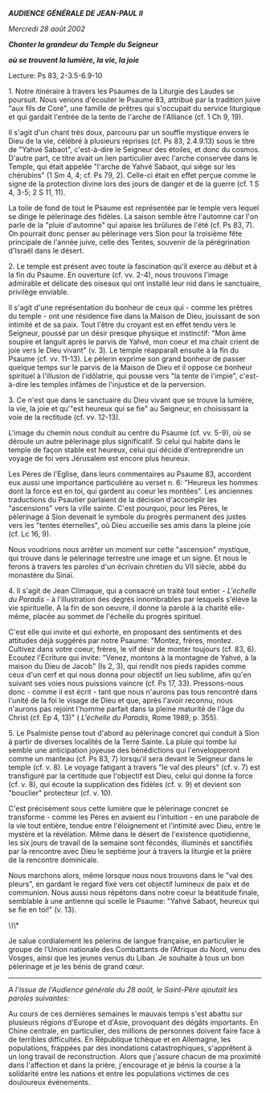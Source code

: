 ***AUDIENCE GÉNÉRALE DE JEAN-PAUL II***

*Mercredi 28 août 2002*

***Chanter la grandeur du Temple du Seigneur***

***où se trouvent la lumière, la vie, la joie***

Lecture: Ps 83, 2-3.5-6.9-10

1\. Notre itinéraire à travers les Psaumes de la Liturgie des Laudes se poursuit. Nous venons d'écouter le Psaume 83, attribué par la tradition juive "aux fils de Coré", une famille de prêtres qui s'occupait du service liturgique et qui gardait l'entrée de la tente de l'arche de l'Alliance (cf. 1 Ch 9, 19).

Il s'agit d'un chant très doux, parcouru par un souffle mystique envers le Dieu de la vie, célébré à plusieurs reprises (cf. Ps 83, 2.4.9.13) sous le titre de "Yahvé Sabaot", c'est-à-dire le Seigneur des étoiles, et donc du cosmos. D'autre part, ce titre avait un lien particulier avec l'arche conservée dans le Temple, qui était appelée "l'arche de Yahvé Sabaot, qui siège sur les chérubins" (1 Sm 4, 4; cf. Ps 79, 2). Celle-ci était en effet perçue comme le signe de la protection divine lors des jours de danger et de la guerre (cf. 1 S 4, 3-5; 2 S 11, 11).

La toile de fond de tout le Psaume est représentée par le temple vers lequel se dirige le pèlerinage des fidèles. La saison semble être l'automne car l'on parle de la "pluie d'automne" qui apaise les brûlures de l'été (cf. Ps 83, 7). On pourrait donc penser au pèlerinage vers Sion pour la troisième fête principale de l'année juive, celle des Tentes, souvenir de la pérégrination d'Israël dans le désert.

2\. Le temple est présent avec toute la fascination qu'il exerce au début et à la fin du Psaume. En ouverture (cf. vv. 2-4), nous trouvons l'image admirable et délicate des oiseaux qui ont installé leur nid dans le sanctuaire, privilège enviable.

Il s'agit d'une représentation du bonheur de ceux qui - comme les prêtres du temple - ont une résidence fixe dans la Maison de Dieu, jouissant de son intimité et de sa paix. Tout l'être du croyant est en effet tendu vers le Seigneur, poussé par un désir presque physique et instinctif: "Mon âme soupire et languit après le parvis de Yahvé, mon coeur et ma chair crient de joie vers le Dieu vivant" (v. 3). Le temple réapparaît ensuite à la fin du Psaume (cf. vv. 11-13). Le pèlerin exprime son grand bonheur de passer quelque temps sur le parvis de la Maison de Dieu et il oppose ce bonheur spirituel à l'illusion de l'idôlatrie, qui pousse vers "la tente de l'impie", c'est-à-dire les temples infâmes de l'injustice et de la perversion.

3\. Ce n'est que dans le sanctuaire du Dieu vivant que se trouve la lumière, la vie, la joie et qu'"est heureux qui se fie" au Seigneur, en choisissant la voie de la rectitude (cf. vv. 12-13).

L'image du chemin nous conduit au centre du Psaume (cf. vv. 5-9), où se déroule un autre pèlerinage plus significatif. Si celui qui habite dans le temple de façon stable est heureux, celui qui décide d'entreprendre un voyage de foi vers Jérusalem est encore plus heureux.

Les Pères de l'Eglise, dans leurs commentaires au Psaume 83, accordent eux aussi une importance particulière au verset n. 6: "Heureux les hommes dont la force est en toi, qui gardent au coeur les montées". Les anciennes traductions du Psautier parlaient de la décision d'accomplir les "ascensions" vers la ville sainte. C'est pourquoi, pour les Pères, le pèlerinage à Sion devenait le symbole du progrès permanent des justes vers les "tentes éternelles", où Dieu accueille ses amis dans la pleine joie (cf. Lc 16, 9).

Nous voudrions nous arrêter un moment sur cette "ascension" mystique, qui trouve dans le pèlerinage terrestre une image et un signe. Et nous le ferons à travers les paroles d'un écrivain chrétien du VII siècle, abbé du monastère du Sinaï.

4\. Il s'agit de Jean Climaque, qui a consacré un traité tout entier - *L'échelle du Paradis* \- à l'illustration des degrés innombrables par lesquels s'élève la vie spirituelle. A la fin de son oeuvre, il donne la parole à la charité elle-même, placée au sommet de l'échelle du progrès spirituel.

C'est elle qui invite et qui exhorte, en proposant des sentiments et des attitudes déjà suggérés par notre Psaume: "Montez, frères, montez. Cultivez dans votre coeur, frères, le vif désir de monter toujours (cf. 83, 6). Ecoutez l'Ecriture qui invite: "Venez, montons à la montagne de Yahvé, à la maison du Dieu de Jacob" (Is 2, 3), qui rendit nos pieds rapides comme ceux d'un cerf et qui nous donna pour objectif un lieu sublime, afin qu'en suivant ses voies nous puissions vaincre (cf. Ps 17, 33). Pressons-nous donc - comme il est écrit - tant que nous n'aurons pas tous rencontré dans l'unité de la foi le visage de Dieu et que, après l'avoir reconnu, nous n'aurons pas rejoint l'homme parfait dans la pleine maturité de l'âge du Christ (cf. Ep 4, 13)" ( *L'échelle du Paradis*, Rome 1989, p. 355).

5\. Le Psalmiste pense tout d'abord au pèlerinage concret qui conduit à Sion à partir de diverses localités de la Terre Sainte. La pluie qui tombe lui semble une anticipation joyeuse des bénédictions qui l'envelopperont comme un manteau (cf. Ps 83, 7) lorsqu'il sera devant le Seigneur dans le temple (cf. v. 8). Le voyage fatigant à travers "le val des pleurs" (cf. v. 7) est transfiguré par la certitude que l'objectif est Dieu, celui qui donne la force (cf. v. 8), qui écoute la supplication des fidèles (cf. v. 9) et devient son "bouclier" protecteur (cf. v. 10).

C'est précisément sous cette lumière que le pèlerinage concret se transforme - comme les Pères en avaient eu l'intuition - en une parabole de la vie tout entière, tendue entre l'éloignement et l'intimité avec Dieu, entre le mystère et la révélation. Même dans le désert de l'existence quotidienne, les six jours de travail de la semaine sont fécondés, illuminés et sanctifiés par la rencontre avec Dieu le septième jour à travers la liturgie et la prière de la rencontre dominicale.

Nous marchons alors, même lorsque nous nous trouvons dans le "val des pleurs", en gardant le regard fixé vers cet objectif lumineux de paix et de communion. Nous aussi nous répétons dans notre coeur la béatitude finale, semblable à une antienne qui scelle le Psaume: "Yahvé Sabaot, heureux qui se fie en toi!" (v. 13).

\\*\\*\\*

Je salue cordialement les pèlerins de langue française, en particulier le groupe de l’Union nationale des Combattants de l’Afrique du Nord, venu des Vosges, ainsi que les jeunes venus du Liban. Je souhaite à tous un bon pèlerinage et je les bénis de grand cœur.

* * *

*A l'issue de l'Audience générale du 28 août, le Saint-Père ajoutait les paroles suivantes:*

Au cours de ces dernières semaines le mauvais temps s'est abattu sur plusieurs régions d'Europe et d'Asie, provoquant des dégâts importants. En Chine centrale, en particulier, des millions de personnes doivent faire face à de terribles difficultés. En République tchèque et en Allemagne, les populations, frappées par des inondations catastrophiques, s'apprêtent à un long travail de reconstruction. Alors que j'assure chacun de ma proximité dans l'affection et dans la prière, j'encourage et je bénis la course à la solidarité entre les nations et entre les populations victimes de ces douloureux événements.